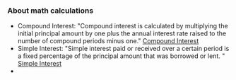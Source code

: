 ### About math calculations

* Compound Interest: "Compound interest is calculated by multiplying the initial principal amount by one plus the annual interest rate raised to the number of compound periods minus one." [Compound Interest](https://www.investopedia.com/) 
* Simple Interest: "Simple interest paid or received over a certain period is a fixed percentage of the principal amount that was borrowed or lent. " [Simple Interest](https://www.investopedia.com/)
* 